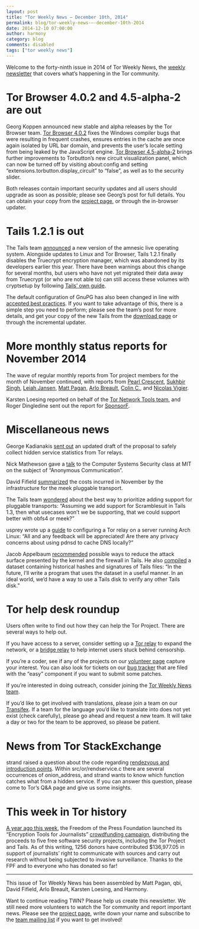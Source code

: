```yaml
---
layout: post
title: "Tor Weekly News — December 10th, 2014"
permalink: blog/tor-weekly-news-—-december-10th-2014
date: 2014-12-10 07:00:00
author: harmony
category: blog
comments: disabled
tags: ["tor weekly news"]
---
```


Welcome to the forty-ninth issue in 2014 of Tor Weekly News, the [weekly newsletter](https://lists.torproject.org/cgi-bin/mailman/listinfo/tor-news) that covers what’s happening in the Tor community.

Tor Browser 4.0.2 and 4.5-alpha-2 are out
=========================================

Georg Koppen announced new stable and alpha releases by the Tor Browser team. [Tor Browser 4.0.2](https://blog.torproject.org/blog/tor-browser-402-released) fixes the Windows compiler bugs that were resulting in frequent crashes, ensures entries in the cache are once again isolated by URL bar domain, and prevents the user’s locale setting from being leaked by the JavaScript engine. [Tor Browser 4.5-alpha-2](https://blog.torproject.org/blog/tor-browser-45-alpha-2-released) brings further improvements to Torbutton’s new circuit visualization panel, which can now be turned off by visiting about:config and setting “extensions.torbutton.display\_circuit” to “false”, as well as to the security slider.

Both releases contain important security updates and all users should upgrade as soon as possible; please see Georg’s post for full details. You can obtain your copy from the [project page](https://www.torproject.org/projects/torbrowser.html), or through the in-browser updater.

Tails 1.2.1 is out
==================

The Tails team [announced](https://tails.boum.org/news/version_1.2.1/) a new version of the amnesic live operating system. Alongside updates to Linux and Tor Browser, Tails 1.2.1 finally disables the Truecrypt encryption manager, which was abandoned by its developers earlier this year. There have been warnings about this change for several months, but users who have not yet migrated their data away from Truecrypt (or who are not able to) can still access these volumes with cryptsetup by following [Tails’ own guide](https://tails.boum.org/doc/encryption_and_privacy/truecrypt/).

The default configuration of GnuPG has also been changed in line with [accepted best practices](https://help.riseup.net/en/security/message-security/openpgp/best-practices). If you want to take advantage of this, there is a simple step you need to perform; please see the team’s post for more details, and get your copy of the new Tails from the [download page](https://tails.boum.org/download/) or through the incremental updater.

More monthly status reports for November 2014
=============================================

The wave of regular monthly reports from Tor project members for the month of November continued, with reports from [Pearl Crescent](https://lists.torproject.org/pipermail/tor-reports/2014-December/000718.html), [Sukhbir Singh](https://lists.torproject.org/pipermail/tor-reports/2014-December/000719.html), [Leiah Jansen](https://lists.torproject.org/pipermail/tor-reports/2014-December/000720.html), [Matt Pagan](https://lists.torproject.org/pipermail/tor-reports/2014-December/000721.html), [Arlo Breault](https://lists.torproject.org/pipermail/tor-reports/2014-December/000723.html), [Colin C.](https://lists.torproject.org/pipermail/tor-reports/2014-December/000724.html), and [Nicolas Vigier](https://lists.torproject.org/pipermail/tor-reports/2014-December/000725.html).

Karsten Loesing reported on behalf of the [Tor Network Tools team](https://lists.torproject.org/pipermail/tor-reports/2014-December/000722.html), and Roger Dingledine sent out the report for [SponsorF](https://lists.torproject.org/pipermail/tor-reports/2014-December/000726.html).

Miscellaneous news
==================

George Kadianakis [sent out](https://lists.torproject.org/pipermail/tor-dev/2014-December/007928.html) an updated draft of the proposal to safely collect hidden service statistics from Tor relays.

Nick Mathewson gave a [talk](https://www.youtube.com/watch?v=rIf_VZQr-dw) to the Computer Systems Security class at MIT on the subject of “Anonymous Communication”.

David Fifield [summarized](https://lists.torproject.org/pipermail/tor-dev/2014-December/007916.html) the costs incurred in November by the infrastructure for the meek pluggable transport.

The Tails team [wondered](https://mailman.boum.org/pipermail/tails-dev/2014-December/007580.html) about the best way to prioritize adding support for pluggable transports: “Assuming we add support for Scramblesuit in Tails 1.3, then what usecases won’t we be supporting, that we could support better with obfs4 or meek?”

usprey wrote up a [guide](https://lists.torproject.org/pipermail/tor-relays/2014-December/005907.html) to configuring a Tor relay on a server running Arch Linux: “All and any feedback will be appreciated! Are there any privacy concerns about using pdnsd to cache DNS locally?”

Jacob Appelbaum [recommended](https://mailman.boum.org/pipermail/tails-dev/2014-December/007537.html) possible ways to reduce the attack surface presented by the kernel and the firewall in Tails. He also [compiled](https://mailman.boum.org/pipermail/tails-dev/2014-December/007588.html) a dataset containing historical hashes and signatures of Tails files: “In the future, I’ll write a program that uses the dataset in a useful manner. In an ideal world, we’d have a way to use a Tails disk to verify any other Tails disk.”

Tor help desk roundup
=====================

Users often write to find out how they can help the Tor Project. There are several ways to help out.

If you have access to a server, consider setting up a [Tor relay](https://www.torproject.org/docs/debian) to expand the network, or a [bridge relay](https://trac.torproject.org/projects/tor/wiki/doc/PluggableTransports#Howtosetupabridgewithpluggabletransports) to help internet users stuck behind censorship.

If you’re a coder, see if any of the projects on our [volunteer page](https://www.torproject.org/getinvolved/volunteer#Projects) capture your interest. You can also look for tickets on our [bug tracker](https://trac.torproject.org/projects/tor/report) that are filed with the “easy” component if you want to submit some patches.

If you’re interested in doing outreach, consider joining the [Tor Weekly News team](https://trac.torproject.org/projects/tor/wiki/TorWeeklyNews).

If you’d like to get involved with translations, please join a team on our [Transifex](https://www.transifex.com/projects/p/torproject/). If a team for the language you’d like to translate into does not yet exist (check carefully), please go ahead and request a new team. It will take a day or two for the team to be approved, so please be patient.

News from Tor StackExchange
===========================

strand raised a question about the code regarding [rendezvous and introduction points](https://tor.stackexchange.com/q/848/88). Within src/or/rendservice.c there are several occurrences of onion\_address, and strand wants to know which function catches what from a hidden service. If you can answer this question, please come to Tor’s Q&A page and give us some insights.

This week in Tor history
========================

[A year ago this week](https://lists.torproject.org/pipermail/tor-news/2013-December/000024.html), the Freedom of the Press Foundation launched its “Encryption Tools for Journalists” [crowdfunding campaign](https://freedom.press/bundle/encryption-tools-journalists), distributing the proceeds to five free software security projects, including the Tor Project and Tails. As of this writing, 1256 donors have contributed \$136,977.05 in support of journalists’ right to communicate with sources and carry out research without being subjected to invasive surveillance. Thanks to the FPF and to everyone who has donated so far!

* * * * *

This issue of Tor Weekly News has been assembled by Matt Pagan, qbi, David Fifield, Arlo Breault, Karsten Loesing, and Harmony.

Want to continue reading TWN? Please help us create this newsletter. We still need more volunteers to watch the Tor community and report important news. Please see the [project page](https://trac.torproject.org/projects/tor/wiki/TorWeeklyNews), write down your name and subscribe to the [team mailing list](https://lists.torproject.org/cgi-bin/mailman/listinfo/news-team) if you want to get involved!
